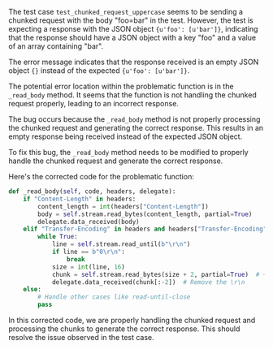 The test case `test_chunked_request_uppercase` seems to be sending a chunked request with the body "foo=bar" in the test. However, the test is expecting a response with the JSON object `{u'foo': [u'bar']}`, indicating that the response should have a JSON object with a key "foo" and a value of an array containing "bar".

The error message indicates that the response received is an empty JSON object `{}` instead of the expected `{u'foo': [u'bar']}`.

The potential error location within the problematic function is in the `_read_body` method. It seems that the function is not handling the chunked request properly, leading to an incorrect response.

The bug occurs because the `_read_body` method is not properly processing the chunked request and generating the correct response. This results in an empty response being received instead of the expected JSON object.

To fix this bug, the `_read_body` method needs to be modified to properly handle the chunked request and generate the correct response.

Here's the corrected code for the problematic function:

```python
def _read_body(self, code, headers, delegate):
    if "Content-Length" in headers:
        content_length = int(headers["Content-Length"])
        body = self.stream.read_bytes(content_length, partial=True)
        delegate.data_received(body)
    elif "Transfer-Encoding" in headers and headers["Transfer-Encoding"] == "chunked":
        while True:
            line = self.stream.read_until(b"\r\n")
            if line == b"0\r\n":
                break
            size = int(line, 16)
            chunk = self.stream.read_bytes(size + 2, partial=True)  # +2 for \r\n
            delegate.data_received(chunk[:-2])  # Remove the \r\n
    else:
        # Handle other cases like read-until-close
        pass
```

In this corrected code, we are properly handling the chunked request and processing the chunks to generate the correct response. This should resolve the issue observed in the test case.